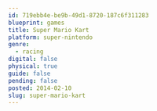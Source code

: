 ```yaml
---
id: 719ebb4e-be9b-49d1-8720-187c6f311283
blueprint: games
title: Super Mario Kart
platform: super-nintendo
genre:
  - racing
digital: false
physical: true
guide: false
pending: false
posted: 2014-02-10
slug: super-mario-kart
---
```

